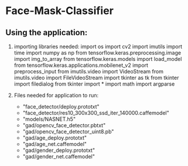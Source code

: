 # Face-Mask-Classifier

Using the application:
-------------------------------------------------------------------------------------------------------------------------------------------------------------------------
1. importing libraries needed:
        import os
        import cv2
        import imutils
        import time
        import numpy as np
        from tensorflow.keras.preprocessing.image import img_to_array
        from tensorflow.keras.models import load_model
        from tensorflow.keras.applications.mobilenet_v2 import preprocess_input
        from imutils.video import VideoStream
        from imutils.video import FileVideoStream
        import tkinter as tk
        from tkinter import filedialog
        from tkinter import *
        import math
        import argparse


2. Files needed for application to run:
    - "face_detector/deploy.prototxt"
    - "face_detector/res10_300x300_ssd_iter_140000.caffemodel"
    - "models/NASNET.h5"
    - "gad/opencv_face_detector.pbtxt"
    - "gad/opencv_face_detector_uint8.pb"
    - "gad/age_deploy.prototxt"
    - "gad/age_net.caffemodel"
    - "gad/gender_deploy.prototxt"
    - "gad/gender_net.caffemodel"
